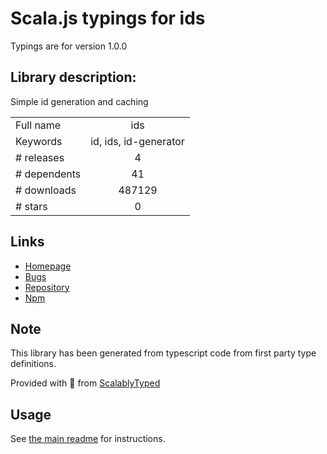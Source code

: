 
# Scala.js typings for ids

Typings are for version 1.0.0

## Library description:
Simple id generation and caching

|                    |                 |
| ------------------ | :-------------: |
| Full name          | ids |
| Keywords           | id, ids, id-generator |
| # releases         | 4 |
| # dependents       | 41 |
| # downloads        | 487129 |
| # stars            | 0 |

## Links
- [Homepage](https://github.com/bpmn-io/ids#readme)
- [Bugs](https://github.com/bpmn-io/ids/issues)
- [Repository](https://github.com/bpmn-io/ids)
- [Npm](https://www.npmjs.com/package/ids)
    


## Note
This library has been generated from typescript code from first party type definitions.

Provided with :purple_heart: from [ScalablyTyped](https://github.com/oyvindberg/ScalablyTyped)

## Usage
See [the main readme](../../readme.md) for instructions.


